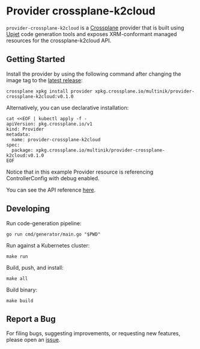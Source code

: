 # Provider crossplane-k2cloud

`provider-crossplane-k2cloud` is a [Crossplane](https://crossplane.io/) provider that
is built using [Upjet](https://github.com/crossplane/upjet) code
generation tools and exposes XRM-conformant managed resources for the
crossplane-k2cloud API.

## Getting Started

Install the provider by using the following command after changing the image tag
to the [latest release](https://marketplace.upbound.io/providers/multinik/provider-crossplane-k2cloud):
```
crossplane xpkg install provider xpkg.crossplane.io/multinik/provider-crossplane-k2cloud:v0.1.0
```

Alternatively, you can use declarative installation:
```
cat <<EOF | kubectl apply -f -
apiVersion: pkg.crossplane.io/v1
kind: Provider
metadata:
  name: provider-crossplane-k2cloud
spec:
  package: xpkg.crossplane.io/multinik/provider-crossplane-k2cloud:v0.1.0
EOF
```

Notice that in this example Provider resource is referencing ControllerConfig with debug enabled.

You can see the API reference [here](https://doc.crds.dev/github.com/multinik/provider-crossplane-k2cloud).

## Developing

Run code-generation pipeline:
```console
go run cmd/generator/main.go "$PWD"
```

Run against a Kubernetes cluster:

```console
make run
```

Build, push, and install:

```console
make all
```

Build binary:

```console
make build
```

## Report a Bug

For filing bugs, suggesting improvements, or requesting new features, please
open an [issue](https://github.com/multinik/provider-crossplane-k2cloud/issues).
